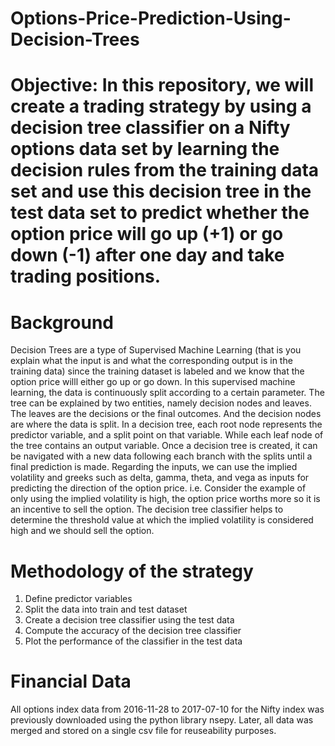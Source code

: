 # Options-Price-Prediction-Using-Decision-Trees

# Objective: In this repository, we will create a trading strategy by using a decision tree classifier on a Nifty options data set by learning the decision rules from the training data set and use this decision tree in the test data set to predict whether the option price will go up (+1) or go down (-1) after one day and take trading positions.

# Background 

Decision Trees are a type of Supervised Machine Learning (that is you explain what the input is and what the corresponding output is in the training data) since the training dataset is labeled and we know that the option price willl either go up or go down. In this supervised machine learning, the data is continuously split according to a certain parameter. The tree can be explained by two entities, namely decision nodes and leaves. The leaves are the decisions or the final outcomes. And the decision nodes are where the data is split. In a decision tree, each root node represents the predictor variable, and a split point on that variable. While each leaf node of the tree contains an output variable. Once a decision tree is created, it can be navigated with a new data following each branch with the splits until a final prediction is made. Regarding the inputs, we can use the implied volatility and greeks such as delta, gamma, theta, and vega as inputs for predicting the direction of the option price. i.e. Consider the example of only using the implied volatility is high, the option price worths more so it is an incentive to sell the option. The decision tree classifier helps to determine the threshold value at which the implied volatility is considered high and we should sell the option.


# Methodology of the strategy 
  1. Define predictor variables
  2. Split the data into train and test dataset
  3. Create a decision tree classifier using the test data
  4. Compute the accuracy of the decision tree classifier
  5. Plot the performance of the classifier in the test data



# Financial Data
All options index data from 2016-11-28 to 2017-07-10 for the Nifty index was previously downloaded using the python library nsepy. Later, all data was merged and stored on a single csv file for reuseability purposes. 
